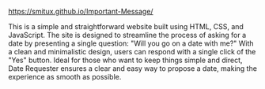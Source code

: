  https://smitux.github.io/Important-Message/
 
 
 This is a simple and straightforward website built using HTML, CSS, and JavaScript. The site is designed to streamline the process of asking for a date by presenting a single question: "Will you go on a date with me?" With a clean and minimalistic design, users can respond with a single click of the "Yes" button. Ideal for those who want to keep things simple and direct, Date Requester ensures a clear and easy way to propose a date, making the experience as smooth as possible.

